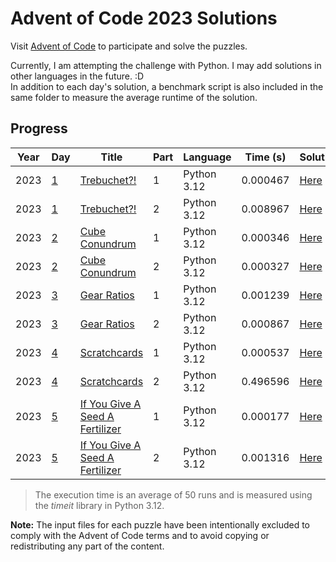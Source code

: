 # Advent of Code 2023 Solutions

Visit [Advent of Code](https://adventofcode.com/) to participate and solve the puzzles.

Currently, I am attempting the challenge with Python. I may add solutions in other languages in the future. :D\
In addition to each day's solution, a benchmark script is also included in the same folder to measure the average runtime of the solution.

## Progress

| Year | Day            | Title                                                                  | Part | Language    | Time (s) | Solution                     |
| ---- | -------------- | ---------------------------------------------------------------------- | ---- | ----------- | -------- | ---------------------------- |
| 2023 | [1](./day_01/) | [Trebuchet?!](https://adventofcode.com/2023/day/1)                     | 1    | Python 3.12 | 0.000467 | [Here](./day_01/part_one.py) |
| 2023 | [1](./day_01/) | [Trebuchet?!](https://adventofcode.com/2023/day/1)                     | 2    | Python 3.12 | 0.008967 | [Here](./day_01/part_two.py) |
| 2023 | [2](./day_02/) | [Cube Conundrum](https://adventofcode.com/2023/day/2)                  | 1    | Python 3.12 | 0.000346 | [Here](./day_02/part_one.py) |
| 2023 | [2](./day_02/) | [Cube Conundrum](https://adventofcode.com/2023/day/2)                  | 2    | Python 3.12 | 0.000327 | [Here](./day_02/part_two.py) |
| 2023 | [3](./day_03/) | [Gear Ratios](https://adventofcode.com/2023/day/3)                     | 1    | Python 3.12 | 0.001239 | [Here](./day_03/part_one.py) |
| 2023 | [3](./day_03/) | [Gear Ratios](https://adventofcode.com/2023/day/3)                     | 2    | Python 3.12 | 0.000867 | [Here](./day_03/part_two.py) |
| 2023 | [4](./day_04/) | [Scratchcards](https://adventofcode.com/2023/day/4)                    | 1    | Python 3.12 | 0.000537 | [Here](./day_04/part_one.py) |
| 2023 | [4](./day_04/) | [Scratchcards](https://adventofcode.com/2023/day/4)                    | 2    | Python 3.12 | 0.496596 | [Here](./day_04/part_two.py) |
| 2023 | [5](./day_05/) | [If You Give A Seed A Fertilizer](https://adventofcode.com/2023/day/4) | 1    | Python 3.12 | 0.000177 | [Here](./day_05/part_one.py) |
| 2023 | [5](./day_05/) | [If You Give A Seed A Fertilizer](https://adventofcode.com/2023/day/4) | 2    | Python 3.12 | 0.001316 | [Here](./day_05/part_two.py) |

> The execution time is an average of 50 runs and is measured using the _timeit_ library in Python 3.12.

**Note:** The input files for each puzzle have been intentionally excluded to comply with the Advent of Code terms and to avoid copying or redistributing any part of the content.
